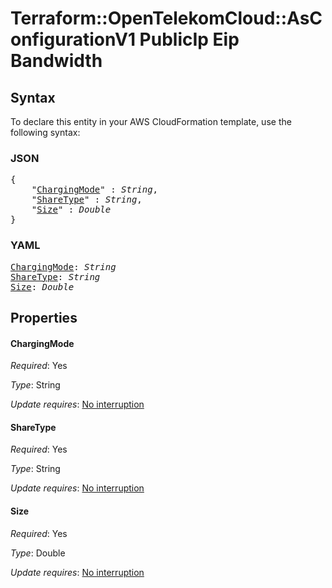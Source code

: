 # Terraform::OpenTelekomCloud::AsConfigurationV1 PublicIp Eip Bandwidth

## Syntax

To declare this entity in your AWS CloudFormation template, use the following syntax:

### JSON

<pre>
{
    "<a href="#chargingmode" title="ChargingMode">ChargingMode</a>" : <i>String</i>,
    "<a href="#sharetype" title="ShareType">ShareType</a>" : <i>String</i>,
    "<a href="#size" title="Size">Size</a>" : <i>Double</i>
}
</pre>

### YAML

<pre>
<a href="#chargingmode" title="ChargingMode">ChargingMode</a>: <i>String</i>
<a href="#sharetype" title="ShareType">ShareType</a>: <i>String</i>
<a href="#size" title="Size">Size</a>: <i>Double</i>
</pre>

## Properties

#### ChargingMode

_Required_: Yes

_Type_: String

_Update requires_: [No interruption](https://docs.aws.amazon.com/AWSCloudFormation/latest/UserGuide/using-cfn-updating-stacks-update-behaviors.html#update-no-interrupt)

#### ShareType

_Required_: Yes

_Type_: String

_Update requires_: [No interruption](https://docs.aws.amazon.com/AWSCloudFormation/latest/UserGuide/using-cfn-updating-stacks-update-behaviors.html#update-no-interrupt)

#### Size

_Required_: Yes

_Type_: Double

_Update requires_: [No interruption](https://docs.aws.amazon.com/AWSCloudFormation/latest/UserGuide/using-cfn-updating-stacks-update-behaviors.html#update-no-interrupt)

